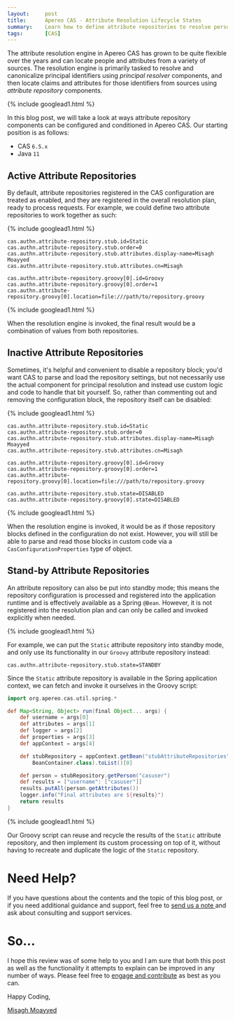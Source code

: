 ```yaml
---
layout:     post
title:      Apereo CAS - Attribute Resolution Lifecycle States
summary:    Learn how to define attribute repositories to resolve person attributes, on-demand or conditionally, by taking advantage of repository and resolver lifecycle states to enable, disable the resolution engine, or put it in standby mode.
tags:       [CAS]
---
```


The attribute resolution engine in Apereo CAS has grown to be quite flexible over the years and can locate people and attributes from a variety of sources. The resolution engine is primarily tasked to resolve and canonicalize principal identifiers using *principal resolver* components, and then locate claims and attributes for those identifiers from sources using *attribute repository* components.

{% include googlead1.html  %}

In this blog post, we will take a look at ways attribute repository components can be configured and conditioned in Apereo CAS. Our starting position is as follows:

- CAS `6.5.x`
- Java `11`

## Active Attribute Repositories

By default, attribute repositories registered in the CAS configuration are treated as enabled, and they are registered in the overall resolution plan, ready to process requests. For example, we could define two attribute repositories to work together as such:

{% include googlead1.html  %}

```
cas.authn.attribute-repository.stub.id=Static
cas.authn.attribute-repository.stub.order=0
cas.authn.attribute-repository.stub.attributes.display-name=Misagh Moayyed
cas.authn.attribute-repository.stub.attributes.cn=Misagh

cas.authn.attribute-repository.groovy[0].id=Groovy
cas.authn.attribute-repository.groovy[0].order=1
cas.authn.attribute-repository.groovy[0].location=file:///path/to/repository.groovy
```

{% include googlead1.html  %}

When the resolution engine is invoked, the final result would be a combination of values from both repositories.

## Inactive Attribute Repositories

Sometimes, it's helpful and convenient to disable a repository block; you'd want CAS to parse and load the repository settings, but not necessarily use the actual component for principal resolution and instead use custom logic and code to handle that bit yourself. So, rather than commenting out and removing the configuration block, the repository itself can be disabled:

{% include googlead1.html  %}

```
cas.authn.attribute-repository.stub.id=Static
cas.authn.attribute-repository.stub.order=0
cas.authn.attribute-repository.stub.attributes.display-name=Misagh Moayyed
cas.authn.attribute-repository.stub.attributes.cn=Misagh

cas.authn.attribute-repository.groovy[0].id=Groovy
cas.authn.attribute-repository.groovy[0].order=1
cas.authn.attribute-repository.groovy[0].location=file:///path/to/repository.groovy

cas.authn.attribute-repository.stub.state=DISABLED
cas.authn.attribute-repository.groovy[0].state=DISABLED
```
{% include googlead1.html  %}

When the resolution engine is invoked, it would be as if those repository blocks defined in the configuration do not exist. However, you will still be able to parse and read those blocks in custom code via a `CasConfigurationProperties` type of object.

## Stand-by Attribute Repositories

An attribute repository can also be put into standby mode; this means the repository configuration is processed and registered into the application runtime and is effectively available as a Spring `@Bean`. However, it is not registered into the resolution plan and can only be called and invoked explicitly when needed. 

{% include googlead1.html  %}

For example, we can put the `Static` attribute repository into standby mode, and only use its functionality in our `Groovy` attribute repository instead:

```properties
cas.authn.attribute-repository.stub.state=STANDBY
```

Since the `Static` attribute repository is available in the Spring application context, we can fetch and invoke it ourselves in the Groovy script:

```groovy
import org.apereo.cas.util.spring.*

def Map<String, Object> run(final Object... args) {
    def username = args[0]
    def attributes = args[1]
    def logger = args[2]
    def properties = args[3]
    def appContext = args[4]

    def stubRepository = appContext.getBean("stubAttributeRepositories", 
        BeanContainer.class).toList()[0]

    def person = stubRepository.getPerson("casuser")
    def results = ["username": ["casuser"]]
    results.putAll(person.getAttributes())
    logger.info("Final attributes are ${results}")
    return results
}
```

{% include googlead1.html  %}

Our Groovy script can reuse and recycle the results of the `Static` attribute repository, and then implement its custom processing on top of it, without having to recreate and duplicate the logic of the `Static` repository.

# Need Help?

If you have questions about the contents and the topic of this blog post, or if you need additional guidance and support, feel free to [send us a note ](/#contact-section-header) and ask about consulting and support services.

# So...

I hope this review was of some help to you and I am sure that both this post as well as the functionality it attempts to explain can be improved in any number of ways. Please feel free to [engage and contribute][contribguide] as best as you can.

Happy Coding,

[Misagh Moayyed](https://fawnoos.com)

[contribguide]: https://apereo.github.io/cas/developer/Contributor-Guidelines.html
